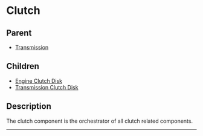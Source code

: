 # Clutch

## Parent
- [Transmission](./transmission.md)

## Children
- [Engine Clutch Disk](./engine-clutch-disk.md)
- [Transmission Clutch Disk](./transmission-clutch-disk.md)

## Description
The clutch component is the orchestrator of all clutch related components.

---
